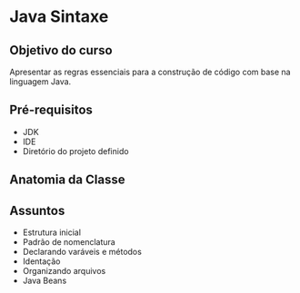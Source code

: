 # Java Sintaxe

## Objetivo do curso

Apresentar as regras essenciais para a construção de código com base na linguagem Java.

## Pré-requisitos

- JDK 
- IDE
- Diretório do projeto definido

## Anatomia da Classe

## Assuntos 

- Estrutura inicial
- Padrão de nomenclatura
- Declarando varáveis e métodos
- Identação
- Organizando arquivos
- Java Beans
